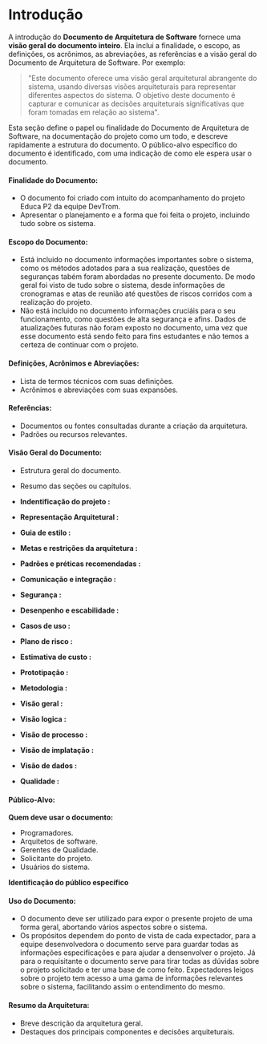 # Introdução


A introdução do **Documento de Arquitetura de Software** fornece uma **visão geral do documento inteiro**. Ela inclui a finalidade, o escopo, as definições, os acrônimos, as abreviações, as referências e a visão geral do Documento de Arquitetura de Software. Por exemplo:

> "Este documento oferece uma visão geral arquitetural abrangente do sistema, usando diversas visões arquiteturais para representar diferentes aspectos do sistema. O objetivo deste documento é capturar e comunicar as decisões arquiteturais significativas que foram tomadas em relação ao sistema".

Esta seção define o papel ou finalidade do Documento de Arquitetura de Software, na documentação do projeto como um todo, e descreve rapidamente a estrutura do documento. O público-alvo específico do documento é identificado, com uma indicação de como ele espera usar o documento.

#### Finalidade do Documento:
- O documento foi criado com intuito do acompanhamento do projeto Educa P2 da equipe DevTrom.  
- Apresentar o planejamento e a forma que foi feita o projeto, incluindo tudo sobre os sistema.  
 
#### Escopo do Documento:
- Está incluido no documento informações importantes sobre o sistema, como os métodos adotados para a sua realização, questões de seguranças tabém foram abordadas no presente documento. De modo geral foi visto de tudo sobre o sistema, desde informações de cronogramas e atas de reunião até questões de riscos corridos com a realização do projeto.  
- Não está incluido no documento informações cruciáis para o seu funcionamento, como questões de alta segurança e afins. Dados de atualizações futuras não foram exposto no documento, uma vez que esse documento está sendo feito para fins estudantes e não temos a certeza de continuar com o projeto.  

#### Definições, Acrônimos e Abreviações:
- Lista de termos técnicos com suas definições.
- Acrônimos e abreviações com suas expansões.
#### Referências:
- Documentos ou fontes consultadas durante a criação da arquitetura.
- Padrões ou recursos relevantes.
#### Visão Geral do Documento:
- Estrutura geral do documento.
- Resumo das seções ou capítulos.

- **Indentificação do projeto :**
- **Representação Arquitetural :**
- **Guia de estilo :**
- **Metas e restrições da arquitetura :**
- **Padrões e préticas recomendadas :**
- **Comunicação e integração :**
- **Segurança :**
- **Desenpenho e escabilidade :**
- **Casos de uso :**
- **Plano de risco :**
- **Estimativa de custo :**
- **Prototipação :**
- **Metodologia :**
- **Visão geral :**
- **Visão logica :**
- **Visão de processo :**
- **Visão de implatação :**
- **Visão de dados :**
- **Qualidade :**

#### Público-Alvo:
**Quem deve usar o documento:**  
- Programadores.
- Arquitetos de software.
- Gerentes de Qualidade.
- Solicitante do projeto.
- Usuários do sistema.

**Identificação do público específico**

#### Uso do Documento:
- O documento deve ser utilizado para expor o presente projeto de uma forma geral, abortando vários aspectos sobre o sistema.  
- Os propósitos dependem do ponto de vista de cada expectador, para a equipe desenvolvedora o documento serve para guardar todas as informações especificações e para ajudar a densenvolver o projeto. Já para o requisitante o documento serve para tirar todas as dúvidas sobre o projeto solicitado e ter uma  base de como feito. Expectadores leigos sobre o projeto tem acesso a uma gama de informações relevantes sobre o sistema, facilitando assim o entendimento do mesmo.
#### Resumo da Arquitetura:
- Breve descrição da arquitetura geral.
- Destaques dos principais componentes e decisões arquiteturais.